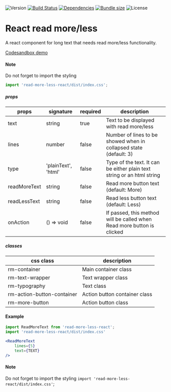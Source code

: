![Version](https://img.shields.io/npm/v/read-more-less-react)
[![Build Status](https://img.shields.io/appveyor/build/g30elipse/react-read-more)](https://ci.appveyor.com/project/g30elipse/react-read-more)
[![Dependencies](https://img.shields.io/david/g30elipse/react-read-more)](https://david-dm.org/g30elipse/react-read-more)
[![Bundle size](https://img.shields.io/bundlephobia/minzip/read-more-less-react)](https://bundlephobia.com/result?p=read-more-less-react@1.1.0)
![License](https://img.shields.io/npm/l/read-more-less-react)


# React read more/less

A react component for long text that needs read more/less functionality.

[Codesandbox demo](https://codesandbox.io/s/happy-cache-x4rhs?fontsize=14&hidenavigation=1&theme=dark)

#### Note
Do not forget to import the styling 
```typescript
import 'read-more-less-react/dist/index.css';
```



##### props
| props    | signature               | required       | description |
|------    | --------------         | ----           | ----------- |
| text | string | true           | Text to be displayed with read more/less |
| lines | number | false           | Number of lines to be showed when in collapsed state (default: 3) |
| type | 'plainText', 'html' | false           | Type of the text. It can be either plain text string or an html string |
| readMoreText | string | false           | Read more button text (default: More) |
| readLessText | string | false           | Read less button text (default: Less) |
| onAction    | () => void                  | false           | If passed, this method will be called when Read more button is clicked  |


##### classes
| css class | description |
|----- | ----- |
|rm-container | Main container class |
|rm-text-wrapper | Text wrapper class |
|rm-typography | Text class |
|rm-action-button-container | Action button container class |
|rm-more-button | Action button class |





#### Example
```typescript
import ReadMoreText from 'read-more-less-react';
import 'read-more-less-react/dist/index.css'
```

```jsx
<ReadMoreText
    lines={5}
    text={TEXT}
/>
```

#### Note
Do not forget to import the styling `import 'read-more-less-react/dist/index.css'`;